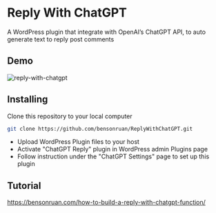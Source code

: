 # Reply With ChatGPT
A WordPress plugin that integrate with OpenAI’s ChatGPT API, to auto generate text to reply post comments 

## Demo
![reply-with-chatgpt](https://i0.wp.com/bensonruan.com/wp-content/uploads/2023/03/WP-Plugin-ChatGPT-Reply-Demo.gif)

## Installing
Clone this repository to your local computer
``` bash
git clone https://github.com/bensonruan/ReplyWithChatGPT.git
```
* Upload WordPress Plugin files to your host
* Activate "ChatGPT Reply" plugin in WordPress admin Plugins page
* Follow instruction under the "ChatGPT Settings" page to set up this plugin

## Tutorial 
https://bensonruan.com/how-to-build-a-reply-with-chatgpt-function/

